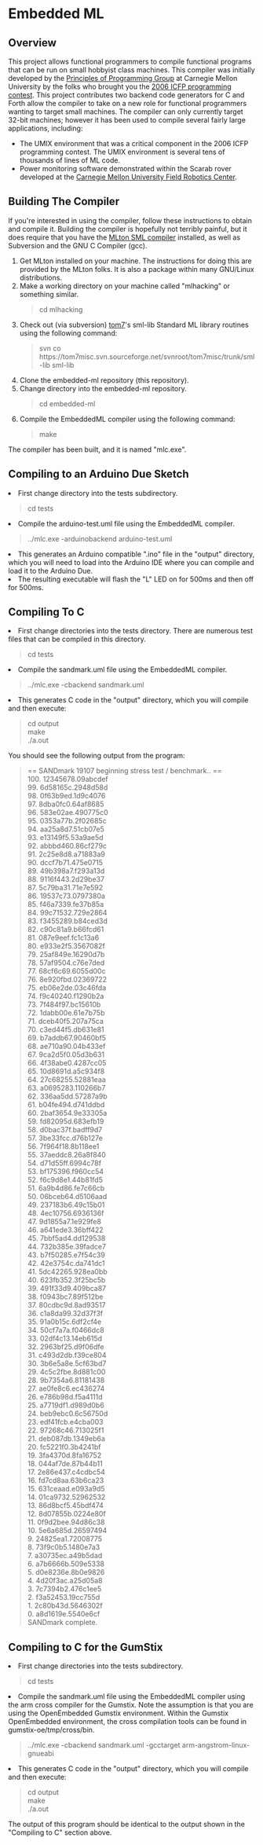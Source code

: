 Embedded ML
===========

Overview
--------

<p>This project allows functional programmers to compile functional
programs that can be run on small hobbyist class machines. This
compiler was initially developed by the <a
href="http://www.cs.cmu.edu/afs/cs/Web/Groups/pop/pop.html">Principles
of Programming Group</a> at Carnegie Mellon University by the folks
who brought you the <a href="http://www.boundvariable.org">2006 ICFP
programming contest</a>.  This project contributes two backend code
generators for C and Forth allow the compiler to take on a new role
for functional programmers wanting to target small machines.  The
compiler can only currently target 32-bit machines; however it has
been used to compile several fairly large applications, including:
</p>

<ul>

<li>The UMIX environment that was a critical component in the 2006
ICFP programming contest.  The UMIX environment is several tens of
thousands of lines of ML code.
</li>

<li>Power monitoring software demonstrated within the Scarab rover
developed at the <a href="http://www.frc.ri.cmu.edu">Carnegie Mellon
University Field Robotics Center</a>.  </li>

</ul>

Building The Compiler
---------------------

<p>If you're interested in using the compiler, follow these
instructions to obtain and compile it.  Building the compiler is
hopefully not terribly painful, but it does require that you have the
<a href="http://mlton.org">MLton SML compiler</a> installed, as well
as Subversion and the GNU C Compiler (gcc).</p>

<ol>

<li>
Get MLton installed on your machine.  The instructions for doing this
are provided by the MLton folks.  It is also a package within many
GNU/Linux distributions.
</li>

<li>
Make a working directory on your machine called "mlhacking" or something similar.
</li>

<blockquote>
cd mlhacking
</blockquote>

<li>
Check out (via subversion) <a href="http://tom7.org">tom7</a>'s
sml-lib Standard ML library routines using the following command:
</li>

<blockquote>
svn co https://tom7misc.svn.sourceforge.net/svnroot/tom7misc/trunk/sml-lib sml-lib
</blockquote>

<li>
Clone the embedded-ml repository (this repository).
</li>

<li>
Change directory into the embedded-ml repository.
</li>

<blockquote>
cd embedded-ml
</blockquote>

<li>
Compile the EmbeddedML compiler using the following command:
</li>

<blockquote>
make
</blockquote>

</ol>

<p>
The compiler has been built, and it is named "mlc.exe".  
</p>

Compiling to an Arduino Due Sketch
----------------------------------

<li>
First change directory into the tests subdirectory.
</li>

<blockquote>
cd tests
</blockquote>

<li>
Compile the arduino-test.uml file using the EmbeddedML compiler.
</li>

<blockquote>
../mlc.exe -arduinobackend arduino-test.uml
</blockquote>

<li>
This generates an Arduino compatible ".ino" file in the "output"
directory, which you will need to load into the Arduino IDE where you
can compile and load it to the Arduino Due.
</li>

<li>
The resulting executable will flash the "L" LED on for 500ms and then
off for 500ms.
</li>

Compiling To C
--------------

<li>
First change directories into the tests directory.  There are numerous test files that can be compiled in this directory.
</li>

<blockquote>
cd tests
</blockquote>

<li>
Compile the sandmark.uml file using the EmbeddedML compiler.
</li>

<blockquote>
../mlc.exe -cbackend sandmark.uml
</blockquote>

<li>
This generates C code in the "output" directory, which you will compile and then execute:
</li>

<blockquote>
cd output<br>
make<br>
./a.out<br>
</blockquote>


You should see the following output from the program:

<blockquote>
 == SANDmark 19107 beginning stress test / benchmark.. ==<br>
100. 12345678.09abcdef<br>
99. 6d58165c.2948d58d<br>
98. 0f63b9ed.1d9c4076<br>
97. 8dba0fc0.64af8685<br>
96. 583e02ae.490775c0<br>
95. 0353a77b.2f02685c<br>
94. aa25a8d7.51cb07e5<br>
93. e13149f5.53a9ae5d<br>
92. abbbd460.86cf279c<br>
91. 2c25e8d8.a71883a9<br>
90. dccf7b71.475e0715<br>
89. 49b398a7.f293a13d<br>
88. 9116f443.2d29be37<br>
87. 5c79ba31.71e7e592<br>
86. 19537c73.0797380a<br>
85. f46a7339.fe37b85a<br>
84. 99c71532.729e2864<br>
83. f3455289.b84ced3d<br>
82. c90c81a9.b66fcd61<br>
81. 087e9eef.fc1c13a6<br>
80. e933e2f5.3567082f<br>
79. 25af849e.16290d7b<br>
78. 57af9504.c76e7ded<br>
77. 68cf6c69.6055d00c<br>
76. 8e920fbd.02369722<br>
75. eb06e2de.03c46fda<br>
74. f9c40240.f1290b2a<br>
73. 7f484f97.bc15610b<br>
72. 1dabb00e.61e7b75b<br>
71. dceb40f5.207a75ca<br>
70. c3ed44f5.db631e81<br>
69. b7addb67.90460bf5<br>
68. ae710a90.04b433ef<br>
67. 9ca2d5f0.05d3b631<br>
66. 4f38abe0.4287cc05<br>
65. 10d8691d.a5c934f8<br>
64. 27c68255.52881eaa<br>
63. a0695283.110266b7<br>
62. 336aa5dd.57287a9b<br>
61. b04fe494.d741ddbd<br>
60. 2baf3654.9e33305a<br>
59. fd82095d.683efb19<br>
58. d0bac37f.badff9d7<br>
57. 3be33fcc.d76b127e<br>
56. 7f964f18.8b118ee1<br>
55. 37aeddc8.26a8f840<br>
54. d71d55ff.6994c78f<br>
53. bf175396.f960cc54<br>
52. f6c9d8e1.44b81fd5<br>
51. 6a9b4d86.fe7c66cb<br>
50. 06bceb64.d5106aad<br>
49. 237183b6.49c15b01<br>
48. 4ec10756.6936136f<br>
47. 9d1855a7.1e929fe8<br>
46. a641ede3.36bff422<br>
45. 7bbf5ad4.dd129538<br>
44. 732b385e.39fadce7<br>
43. b7f50285.e7f54c39<br>
42. 42e3754c.da741dc1<br>
41. 5dc42265.928ea0bb<br>
40. 623fb352.3f25bc5b<br>
39. 491f33d9.409bca87<br>
38. f0943bc7.89f512be<br>
37. 80cdbc9d.8ad93517<br>
36. c1a8da99.32d37f3f<br>
35. 91a0b15c.6df2cf4e<br>
34. 50cf7a7a.f0466dc8<br>
33. 02df4c13.14eb615d<br>
32. 2963bf25.d9f06dfe<br>
31. c493d2db.f39ce804<br>
30. 3b6e5a8e.5cf63bd7<br>
29. 4c5c2fbe.8d881c00<br>
28. 9b7354a6.81181438<br>
27. ae0fe8c6.ec436274<br>
26. e786b98d.f5a4111d<br>
25. a7719df1.d989d0b6<br>
24. beb9ebc0.6c56750d<br>
23. edf41fcb.e4cba003<br>
22. 97268c46.713025f1<br>
21. deb087db.1349eb6a<br>
20. fc5221f0.3b4241bf<br>
19. 3fa4370d.8fa16752<br>
18. 044af7de.87b44b11<br>
17. 2e86e437.c4cdbc54<br>
16. fd7cd8aa.63b6ca23<br>
15. 631ceaad.e093a9d5<br>
14. 01ca9732.52962532<br>
13. 86d8bcf5.45bdf474<br>
12. 8d07855b.0224e80f<br>
11. 0f9d2bee.94d86c38<br>
10. 5e6a685d.26597494<br>
9. 24825ea1.72008775<br>
8. 73f9c0b5.1480e7a3<br>
7. a30735ec.a49b5dad<br>
6. a7b6666b.509e5338<br>
5. d0e8236e.8b0e9826<br>
4. 4d20f3ac.a25d05a8<br>
3. 7c7394b2.476c1ee5<br>
2. f3a52453.19cc755d<br>
1. 2c80b43d.5646302f<br>
0. a8d1619e.5540e6cf<br>
SANDmark complete.<br>
</blockquote>
</ol>

Compiling to C for the GumStix
------------------------------

<li>
First change directories into the tests subdirectory.
</li>

<blockquote>
cd tests
</blockquote>

<li>
Compile the sandmark.uml file using the EmbeddedML compiler using the
arm cross compiler for the Gumstix.  Note the assumption is that you
are using the OpenEmbedded Gumstix environment.  Within the Gumstix
OpenEmbedded environment, the cross compilation tools can be found in
gumstix-oe/tmp/cross/bin.</li>

<blockquote>
../mlc.exe -cbackend sandmark.uml -gcctarget arm-angstrom-linux-gnueabi
</blockquote>

<li>
This generates C code in the "output" directory, which you will compile and then execute:
</li>

<blockquote>
cd output<br>
make<br>
./a.out<br>
</blockquote>

The output of this program should be identical to the output shown in the "Compiling to C" section above.
